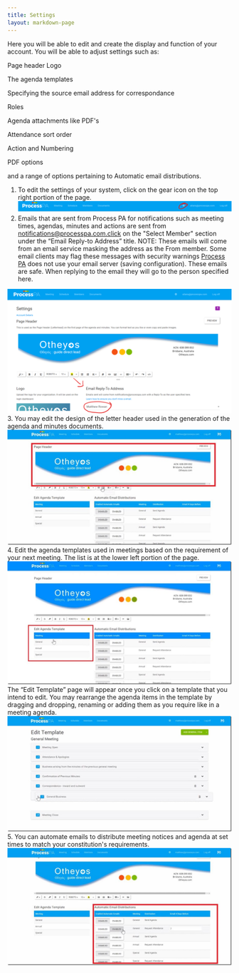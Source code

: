 ```yaml
---
title: Settings
layout: markdown-page
---
```

Here you will be able to edit and create the display and function of your account. You will be able to adjust settings such as:

Page header
Logo

The agenda templates

Specifying the source email address for correspondance

Roles

Agenda attachments like PDF's

Attendance sort order

Action and Numbering

PDF options

and a range of options pertaining to Automatic email distributions.

  1. To edit the settings of your system, click on the gear icon on the top right portion of the page.
    <img class="img-fluid" src="/content/pages/help/settings/settings-icon.png" />
  2. Emails that are sent from Process PA for notifications such as meeting times, agendas, minutes and actions are sent from notifications@processpa.com.click on the "Select Member" section under the “Email Reply-to Address” title. NOTE: These emails will come from an email service masking the address as the From member. Some email clients may flag these messages with security warnings <a href="http://processpa.com/" target="_blank">Process PA</a> does not use your email server (saving configuration). These emails are safe. When replying to the email they will go to the person specified here. 
  <img class="img-fluid" src="/content/pages/help/settings/email-source.png" />
  3. You may edit the design of the letter header used in the generation of the agenda and minutes documents.  
    <img class="img-fluid" src="/content/pages/help/clip_image006_thumb-6.jpg" />
  4. Edit the agenda templates used in meetings based on the requirement of your next meeting. The list is at the lower left portion of the page.  
    <img class="img-fluid" src="/content/pages/help/clip_image008_thumb-4.jpg" />
    The “Edit Template” page will appear once you click on a template that you intend to edit. You may rearrange the agenda items in the template by dragging and dropping, renaming or adding them as you require like in a meeting agenda.  
    <img class="img-fluid" src="/content/pages/help/clip_image010_thumb-3.jpg" />
  5. You can automate emails to distribute meeting notices and agenda at set times to match your constitution's requirements.  
    <img class="img-fluid" src="/content/pages/help/clip_image012_thumb-3.jpg" />


